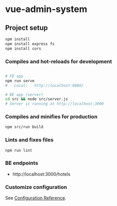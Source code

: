 # vue-admin-system

## Project setup

```bash
npm install
npm install express fs
npm install cors
```

### Compiles and hot-reloads for development

```bash

# FE app
npm run serve
# - Local:   http://localhost:8080/

# BE app (server)
cd src && node src/server.js
# Server is running at http://localhost:3000
```

### Compiles and minifies for production

```bash
npm src/run build
```

### Lints and fixes files

```bash
npm run lint
```

### BE endpoints

- http://localhost:3000/hotels


### Customize configuration

See [Configuration Reference](https://cli.vuejs.org/config/).
